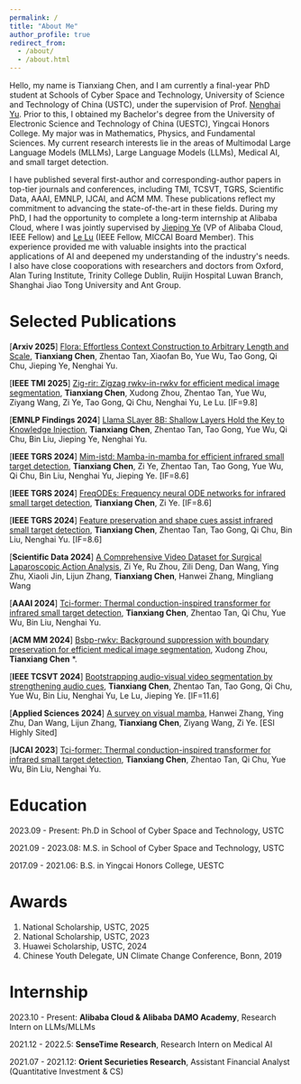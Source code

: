 ```yaml
---
permalink: /
title: "About Me"
author_profile: true
redirect_from: 
  - /about/
  - /about.html
---
```



Hello, my name is Tianxiang Chen, and I am currently a final-year PhD student at Schools of Cyber Space and Technology, University of Science and Technology of China (USTC), under the supervision of Prof. [Nenghai Yu](https://scholar.google.com/citations?user=7620QAMAAAAJ&hl=en). Prior to this, I obtained my Bachelor's degree from the University of Electronic Science and Technology of China (UESTC), Yingcai Honors College. My major was in Mathematics, Physics, and Fundamental Sciences. My current research interests lie in the areas of Multimodal Large Language Models (MLLMs), Large Language Models (LLMs), Medical AI, and small target detection.

I have published several first-author and corresponding-author papers in top-tier journals and conferences, including TMI, TCSVT, TGRS, Scientific Data, AAAI, EMNLP, IJCAI, and ACM MM. These publications reflect my commitment to advancing the state-of-the-art in these fields. During my PhD, I had the opportunity to complete a long-term internship at Alibaba Cloud, where I was jointly supervised by [Jieping Ye](https://scholar.google.com/citations?user=T9AzhwcAAAAJ&hl=en) (VP of Alibaba Cloud, IEEE Fellow) and [Le Lu](https://scholar.google.com/citations?user=kZn0f6gAAAAJ&hl=en) (IEEE Fellow, MICCAI Board Member). This experience provided me with valuable insights into the practical applications of AI and deepened my understanding of the industry's needs. I also have close cooporations with researchers and doctors from Oxford, Alan Turing Institute, Trinity College Dublin, Ruijin Hospital Luwan Branch, Shanghai Jiao Tong University and Ant Group.

Selected Publications
======
[**Arxiv 2025**] [Flora: Effortless Context Construction to Arbitrary Length and Scale](https://arxiv.org/pdf/2507.19786?), **Tianxiang Chen**, Zhentao Tan, Xiaofan Bo, Yue Wu, Tao Gong, Qi Chu, Jieping Ye, Nenghai Yu.

[**IEEE TMI 2025**] [Zig-rir: Zigzag rwkv-in-rwkv for efficient medical image segmentation](https://ieeexplore.ieee.org/abstract/document/10969076/), **Tianxiang Chen**, Xudong Zhou, Zhentao Tan, Yue Wu, Ziyang Wang, Zi Ye, Tao Gong, Qi Chu, Nenghai Yu, Le Lu. [IF=9.8]

[**EMNLP Findings 2024**] [Llama SLayer 8B: Shallow Layers Hold the Key to Knowledge Injection](https://arxiv.org/pdf/2410.02330?), **Tianxiang Chen**, Zhentao Tan, Tao Gong, Yue Wu, Qi Chu, Bin Liu, Jieping Ye, Nenghai Yu.

[**IEEE TGRS 2024**] [Mim-istd: Mamba-in-mamba for efficient infrared small target detection](https://ieeexplore.ieee.org/abstract/document/10740056/), **Tianxiang Chen**, Zi Ye, Zhentao Tan, Tao Gong, Yue Wu, Qi Chu, Bin Liu, Nenghai Yu, Jieping Ye. [IF=8.6]

[**IEEE TGRS 2024**] [FreqODEs: Frequency neural ODE networks for infrared small target detection](https://ieeexplore.ieee.org/abstract/document/10654364/), **Tianxiang Chen**, Zi Ye. [IF=8.6]

[**IEEE TGRS 2024**] [Feature preservation and shape cues assist infrared small target detection](https://ieeexplore.ieee.org/abstract/document/10681111/), **Tianxiang Chen**, Zhentao Tan, Tao Gong, Qi Chu, Bin Liu, Nenghai Yu. [IF=8.6]

[**Scientific Data 2024**] [A Comprehensive Video Dataset for Surgical Laparoscopic Action Analysis](https://www.nature.com/articles/s41597-025-05093-7), Zi Ye, Ru Zhou, Zili Deng, Dan Wang, Ying Zhu, Xiaoli Jin, Lijun Zhang, **Tianxiang Chen**, Hanwei Zhang, Mingliang Wang

[**AAAI 2024**] [Tci-former: Thermal conduction-inspired transformer for infrared small target detection](https://ojs.aaai.org/index.php/AAAI/article/download/27882/27789), **Tianxiang Chen**, Zhentao Tan, Qi Chu, Yue Wu, Bin Liu, Nenghai Yu.

[**ACM MM 2024**] [Bsbp-rwkv: Background suppression with boundary preservation for efficient medical image segmentation](https://dl.acm.org/doi/abs/10.1145/3664647.3681033), Xudong Zhou, **Tianxiang Chen** *.

[**IEEE TCSVT 2024**] [Bootstrapping audio-visual video segmentation by strengthening audio cues](https://ieeexplore.ieee.org/abstract/document/10735252/), **Tianxiang Chen**, Zhentao Tan, Tao Gong, Qi Chu, Yue Wu, Bin Liu, Nenghai Yu, Le Lu, Jieping Ye. [IF=11.6]

[**Applied Sciences 2024**] [A survey on visual mamba](https://www.mdpi.com/2076-3417/14/13/5683), Hanwei Zhang, Ying Zhu, Dan Wang, Lijun Zhang, **Tianxiang Chen**, Ziyang Wang, Zi Ye. [ESI Highly Sited]

[**IJCAI 2023**] [Tci-former: Thermal conduction-inspired transformer for infrared small target detection](https://www.ijcai.org/proceedings/2023/0066.pdf), **Tianxiang Chen**, Zhentao Tan, Qi Chu, Yue Wu, Bin Liu, Nenghai Yu.

Education
======
2023.09 - Present: Ph.D in School of Cyber Space and Technology, USTC

2021.09 - 2023.08: M.S. in School of Cyber Space and Technology, USTC

2017.09 - 2021.06: B.S. in Yingcai Honors College, UESTC

Awards
======
1. National Scholarship, USTC, 2025
2. National Scholarship, USTC, 2023
3. Huawei Scholarship, USTC, 2024
4. Chinese Youth Delegate, UN Climate Change Conference, Bonn, 2019

Internship
======

2023.10 - Present: **Alibaba Cloud & Alibaba DAMO Academy**, Research Intern on LLMs/MLLMs

2021.12 - 2022.5: **SenseTime Research**, Research Intern on Medical AI

2021.07 - 2021.12: **Orient Securieties Research**, Assistant Financial Analyst (Quantitative Investment & CS)

